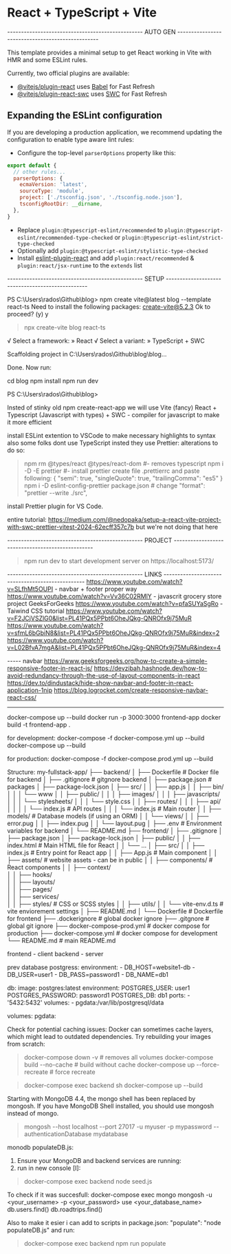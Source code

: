 # React + TypeScript + Vite
------------------------------------------------- AUTO GEN -------------------------------------------------


This template provides a minimal setup to get React working in Vite with HMR and some ESLint rules.

Currently, two official plugins are available:

- [@vitejs/plugin-react](https://github.com/vitejs/vite-plugin-react/blob/main/packages/plugin-react/README.md) uses [Babel](https://babeljs.io/) for Fast Refresh
- [@vitejs/plugin-react-swc](https://github.com/vitejs/vite-plugin-react-swc) uses [SWC](https://swc.rs/) for Fast Refresh

## Expanding the ESLint configuration

If you are developing a production application, we recommend updating the configuration to enable type aware lint rules:

- Configure the top-level `parserOptions` property like this:

```js
export default {
  // other rules...
  parserOptions: {
    ecmaVersion: 'latest',
    sourceType: 'module',
    project: ['./tsconfig.json', './tsconfig.node.json'],
    tsconfigRootDir: __dirname,
  },
}
```

- Replace `plugin:@typescript-eslint/recommended` to `plugin:@typescript-eslint/recommended-type-checked` or `plugin:@typescript-eslint/strict-type-checked`
- Optionally add `plugin:@typescript-eslint/stylistic-type-checked`
- Install [eslint-plugin-react](https://github.com/jsx-eslint/eslint-plugin-react) and add `plugin:react/recommended` & `plugin:react/jsx-runtime` to the `extends` list


------------------------------------------------- SETUP -------------------------------------------------


PS C:\Users\rados\Github\blog> npm create vite@latest blog --template react-ts
Need to install the following packages:
create-vite@5.2.3
Ok to proceed? (y) y


> npx
> create-vite blog react-ts

√ Select a framework: » React
√ Select a variant: » TypeScript + SWC

Scaffolding project in C:\Users\rados\Github\blog\blog...

Done. Now run:

  cd blog
  npm install
  npm run dev

PS C:\Users\rados\Github\blog>


Insted of stinky old npm create-react-app we will use Vite (fancy)
React + Typescript (Javascript with types) + SWC - compiler for javascript to make it more efficient

install ESLint extention to VSCode to make necessary highlights to syntax
also some folks dont use TypeScript insted they use Prettier: 
alterations to do so:
> npm rm @types/react @types/react-dom   #- removes typescript
> npm i -D -E prettier #- install prettier
> create file .prettierrc and paste following: 
{
  "semi": true,
  "singleQuote": true,
  "trailingComma": "es5"
}
> npm i -D eslint-config-prettier
> package.json  # change
"format": "prettier --write ./src",

install Prettier plugin for VS Code.

entire tutorial: 
https://medium.com/@nedopaka/setup-a-react-vite-project-with-swc-prettier-vitest-2024-62ecff357c7b
but we're not doing that here

------------------------------------------------- PROJECT -------------------------------------------------


> npm run dev
to start development server on https://localhost:5173/

------------------------------------------------- LINKS -------------------------------------------------
https://www.youtube.com/watch?v=SLfhMt5OUPI - navbar + footer proper way
https://www.youtube.com/watch?v=Vv36C02RMlY - javascrit grocery store project GeeksForGeeks
https://www.youtube.com/watch?v=pfaSUYaSgRo - Taiwind CSS tutorial
https://www.youtube.com/watch?v=F2JCjVSZlG0&list=PL41PQx5PPbt6OheJQkg-QNROfx9j75MuR
https://www.youtube.com/watch?v=sfmL6bGbiN8&list=PL41PQx5PPbt6OheJQkg-QNROfx9j75MuR&index=2
https://www.youtube.com/watch?v=L02BfvA7mgA&list=PL41PQx5PPbt6OheJQkg-QNROfx9j75MuR&index=4


----- navbar
https://www.geeksforgeeks.org/how-to-create-a-simple-responsive-footer-in-react-js/
https://devzibah.hashnode.dev/how-to-avoid-redundancy-through-the-use-of-layout-components-in-react
https://dev.to/dindustack/hide-show-navbar-and-footer-in-react-application-1nip
https://blog.logrocket.com/create-responsive-navbar-react-css/



-----
docker-compose up --build
docker run -p 3000:3000 frontend-app
docker build -t frontend-app .

for development:
docker-compose -f docker-compose.yml up --build
docker-compose up --build

for production:
docker-compose -f docker-compose.prod.yml up --build


Structure:
my-fullstack-app/
├── backend/
│   ├── Dockerfile            # Docker file for backend
│   ├── .gitignore            # gitgnore backend
│   ├── package.json          # packages
│   ├── package-lock.json
│   ├── src/
│   │   ├── app.js
│   │   ├── bin/
│   │   │   └── www
│   │   ├── public/
│   │   │   ├── images/
│   │   │   ├── javascripts/
│   │   │   └── stylesheets/
│   │   │       └── style.css
│   │   ├── routes/
│   │   │   ├── api/
│   │   │   │   └── index.js    # API routes
│   │   │   └── index.js        # Main router
│   │   ├── models/             # Database models (if using an ORM)
│   │   └── views/
│   │       ├── error.pug
│   │       ├── index.pug
│   │       └── layout.pug
│   ├── .env                    # Environment variables for backend
│   └── README.md
├── frontend/
│   ├── .gitignore
│   ├── package.json
│   ├── package-lock.json
│   ├── public/
│   │   ├── index.html          # Main HTML file for React
│   │   └── ...
│   ├── src/
│   │   ├── index.js            # Entry point for React app
│   │   ├── App.js              # Main component
│   │   ├── assets/             # website assets - can be in public
│   │   ├── components/         # React components
│   │   ├── context/            
│   │   ├── hooks/              
│   │   ├── layouts/            
│   │   ├── pages/              
│   │   ├── services/           
│   │   ├── styles/             # CSS or SCSS styles
│   │   ├── utils/
│   │   └── vite-env.d.ts       # vite enviorement settings
│   ├── README.md
│   └── Dockerfile              # Dockerfile for frontend
├── .dockerignore               # global docker ignore 
├── .gitgnore                   # global git ignore
├── docker-compose-prod.yml     # docker compose for production
├── docker-compose.yml          # docker compose for development
└── README.md                   # main README.md



frontend - client
backend - server

prev database postgress:
    environment:
      - DB_HOST=website1-db
      - DB_USER=user1
      - DB_PASS=password1
      - DB_NAME=db1

db:
    image: postgres:latest
    environment:
      POSTGRES_USER: user1
      POSTGRES_PASSWORD: password1
      POSTGRES_DB: db1
    ports:
      - '5432:5432'
    volumes:
      - pgdata:/var/lib/postgresql/data

volumes:
  pgdata:


Check for potential caching issues:
Docker can sometimes cache layers, which might lead to outdated dependencies. Try rebuilding your images from scratch:
> docker-compose down -v             # removes all volumes
> docker-compose build --no-cache    # build without cache
> docker-compose up --force-recreate # force recreate

> docker-compose exec backend sh
> docker-compose up --build


Starting with MongoDB 4.4, the mongo shell has been replaced by mongosh. If you have MongoDB Shell installed, you should use mongosh instead of mongo.
> mongosh --host localhost --port 27017 -u myuser -p mypassword --authenticationDatabase mydatabase


monodb populateDB.js:
1. Ensure your MongoDB and backend services are running:
2. run in new console [I]:
> docker-compose exec backend node seed.js

To check if it was succesfull:
docker-compose exec mongo mongosh -u <your_username> -p <your_password>
use <your_database_name>
db.users.find()
db.roadtrips.find()

Also to make it esier i can add to scripts in package.json:
"populate": "node populateDB.js"
and run:
> docker-compose exec backend npm run populate